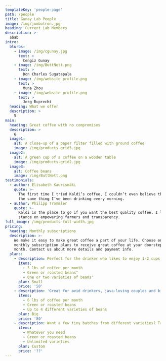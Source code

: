 ```yaml
---
templateKey: 'people-page'
path: /people
title: Gunay Lab People
image: /img/jumbotron.jpg
heading: Current Lab Members
description: >-
  abab
intro:
  blurbs:
    - image: /img/cgunay.jpg
      text: >
        Cengiz Gunay
    - image: /img/ButtNett.png
      text: >
        Don Charles Sugatapala
    - image: /img/website profile.png
      text: >
        Muna Zhou
    - image: /img/website profile.png
      text: >
        Jorg Ruprecht
  heading: What we offer
  description: >
    5
main:
  heading: Great coffee with no compromises
  description: >
    6
  image1:
    alt: A close-up of a paper filter filled with ground coffee
    image: /img/products-grid3.jpg
  image2:
    alt: A green cup of a coffee on a wooden table
    image: /img/products-grid2.jpg
  image3:
    alt: Coffee beans
    image: /img/ButtNett.png
testimonials:
  - author: Elisabeth Kaurismäki
    quote: >-
      The first time I tried Kaldi’s coffee, I couldn’t even believe that was
      the same thing I’ve been drinking every morning.
  - author: Philipp Trommler
    quote: >-
      Kaldi is the place to go if you want the best quality coffee. I love their
      stance on empowering farmers and transparency.
full_image: /img/products-full-width.jpg
pricing:
  heading: Monthly subscriptions
  description: >-
    We make it easy to make great coffee a part of your life. Choose one of our
    monthly subscription plans to receive great coffee at your doorstep each
    month. Contact us about more details and payment info.
  plans:
    - description: Perfect for the drinker who likes to enjoy 1-2 cups per day.
      items:
        - 3 lbs of coffee per month
        - Green or roasted beans"
        - One or two varieties of beans"
      plan: Small
      price: '50'
    - description: 'Great for avid drinkers, java-loving couples and bigger crowds'
      items:
        - 6 lbs of coffee per month
        - Green or roasted beans
        - Up to 4 different varieties of beans
      plan: Big
      price: '80'
    - description: Want a few tiny batches from different varieties? Try our custom plan
      items:
        - Whatever you need
        - Green or roasted beans
        - Unlimited varieties
      plan: Custom
      price: '??'
---
```

